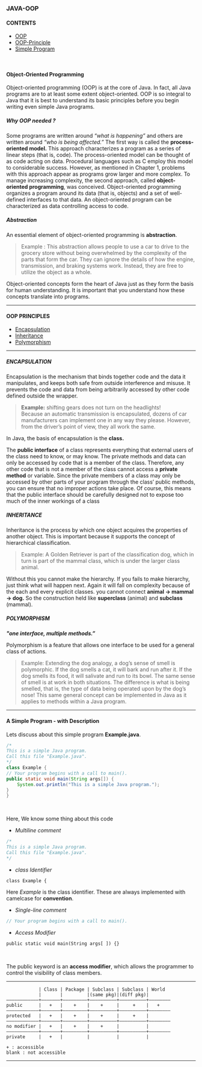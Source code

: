 ### JAVA-OOP

#### CONTENTS

- [OOP](#object-oriented-programming)
- [OOP-Principle](#oop-principles)
- [Simple Program](#a-simple-program---with-description)

<br>

#### Object-Oriented Programming

Object-oriented programming (OOP) is at the core of Java. In fact, all Java programs are to
at least some extent object-oriented. OOP is so integral to Java that it is best to understand
its basic principles before you begin writing even simple Java programs.



##### Why OOP needed ?

Some programs are written around *“what is happening”* and others are written around *“who is being affected.”*
The first way is called the **process-oriented model.** This approach characterizes a program as a series of linear 
steps (that is, code). The process-oriented model can be thought of as code acting on
data. Procedural languages such as C employ this model to considerable success. However,
as mentioned in Chapter 1, problems with this approach appear as programs grow larger
and more complex.
To manage increasing complexity, the second approach, called **object-oriented programming**, was conceived. 
Object-oriented programming organizes a program around its data (that is, objects) and a set of well-defined interfaces 
to that data. An object-oriented program can be characterized as data controlling access to code.



##### Abstraction

An essential element of object-oriented programming is **abstraction**.

> Example : 
  This abstraction allows people to use a car to drive to the grocery store
  without being overwhelmed by the complexity of the parts that form the car. They can
  ignore the details of how the engine, transmission, and braking systems work. Instead,
  they are free to utilize the object as a whole.
  
Object-oriented concepts form the heart of Java just as they form the basis for human
understanding. It is important that you understand how these concepts translate into
programs.

<hr>

#### OOP PRINCIPLES
- [Encapsulation](#encapsulation)
- [Inheritance](#inheritance)
- [Polymorphism](#polymorphism)

<hr>

##### ENCAPSULATION

Encapsulation is the mechanism that binds together code and the data it manipulates, and
keeps both safe from outside interference and misuse. It prevents the code and data from 
being arbitrarily accessed by other code defined outside the wrapper.

> **Example:** shifting gears does not turn on the headlights!<br>
Because an automatic transmission is encapsulated, dozens
of car manufacturers can implement one in any way they please. However, from the driver’s
point of view, they all work the same.



In Java, the basis of encapsulation is the **class.** <br>

The **public interface** of a class represents everything that external users of the class need to know, or may know. The private methods and data
can only be accessed by code that is a member of the class. Therefore, any other code that
is not a member of the class cannot access a **private method** or variable. Since the private
members of a class may only be accessed by other parts of your program through the class’
public methods, you can ensure that no improper actions take place. Of course, this means
that the public interface should be carefully designed not to expose too much of the inner
workings of a class



##### INHERITANCE

Inheritance is the process by which one object acquires the properties of another object. This
is important because it supports the concept of hierarchical classification.

> Example: A Golden Retriever is part of the classification dog, which in turn is part of the
 mammal class, which is under the larger class animal.
 
Without this you cannot make the hierarchy. If you fails to make hierarchy, just think what will happen next. Again it
will fall on complexity because of the each and every explicit classes. you cannot connect **animal -> mammal -> dog.**
So the construction held like **superclass** (animal) and **subclass** (mammal).



##### POLYMORPHISM 

<a align="center"><i><b>"one interface, multiple methods.”</b></i><a>

Polymorphism is a feature that allows one interface to be used for a general class of actions.

> Example: Extending the dog analogy, a dog’s sense of smell is polymorphic. If the dog smells a
           cat, it will bark and run after it. If the dog smells its food, it will salivate and run to its bowl.
           The same sense of smell is at work in both situations. The difference is what is being smelled,
           that is, the type of data being operated upon by the dog’s nose! This same general concept
           can be implemented in Java as it applies to methods within a Java program.
           
<hr>
           
#### A Simple Program - with Description

  Lets discuss about this simple program **Example.java**.

```java
/*
This is a simple Java program.
Call this file "Example.java".
*/
class Example {
// Your program begins with a call to main().
public static void main(String args[]) {
    System.out.println("This is a simple Java program.");
}
}
```
<br>

  <p>Here, We know some thing about this code</p>

- *Multiline comment*

```java
/*
This is a simple Java program.
Call this file "Example.java".
*/
```

- *class Identifier*

```
class Example {
```

  Here *Example* is the class identifier. These are always implemented with camelcase for **convention**.

- *Single-line comment*

```java
// Your program begins with a call to main().
```

- *Access Modifier*

```
public static void main(String args[ ]) {}
```
<br>

  The public keyword is an **access modifier**, which allows the programmer to control the visibility of class members.

<hr>

```text
            | Class | Package | Subclass | Subclass | World
            |       |         |(same pkg)|(diff pkg)| 
————————————+———————+—————————+——————————+——————————+————————
public      |   +   |    +    |    +     |     +    |   +     
————————————+———————+—————————+——————————+——————————+————————
protected   |   +   |    +    |    +     |     +    |         
————————————+———————+—————————+——————————+——————————+————————
no modifier |   +   |    +    |    +     |          |    
————————————+———————+—————————+——————————+——————————+————————
private     |   +   |         |          |          |    

+ : accessible
blank : not accessible 
```
<hr>